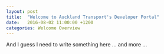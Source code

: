 ```yaml
---
layout: post
title:  "Welcome to Auckland Transport's Developer Portal"
date:   2016-08-02 11:00:00 +1200
categories: Welcome Overview
---
```


And I guess I need to write something here ... and more ...
